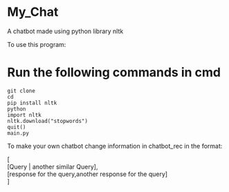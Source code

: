 # My_Chat
A chatbot made using python library nltk 

To use this program:

<strong> <h1> Run the following commands in cmd </h1> </strong>

```
git clone 
cd 
pip install nltk
python
import nltk
nltk.download("stopwords")
quit()
main.py

```
To make your own chatbot change information in chatbot_rec in the format:

[ <br>
[Query | another similar Query],
<br>
[response for the query,another response for the query]
<br> ]
